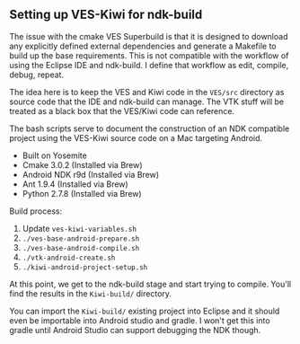 ## Setting up VES-Kiwi for ndk-build

The issue with the cmake VES Superbuild is that it is designed to download any explicitly defined external dependencies and generate a Makefile to build up the base requirements. This is not compatible with the workflow of using the Eclipse IDE and ndk-build. I define that workflow as edit, compile, debug, repeat.

The idea here is to keep the VES and Kiwi code in the `VES/src` directory as source code that the IDE and ndk-build can manage. The VTK stuff will be treated as a black box that the VES/Kiwi code can reference.

The bash scripts serve to document the construction of an NDK compatible project using the VES-Kiwi source code on a Mac targeting Android.

   * Built on Yosemite
   * Cmake 3.0.2 (Installed via Brew)
   * Android NDK r9d (Installed via Brew)
   * Ant 1.9.4 (Installed via Brew)
   * Python 2.7.8 (Installed via Brew)

Build process:

1. Update `ves-kiwi-variables.sh`
1. `./ves-base-android-prepare.sh`
2. `./ves-base-android-compile.sh`
3. `./vtk-android-create.sh`
4. `./kiwi-android-project-setup.sh`

At this point, we get to the ndk-build stage and start trying to compile. You'll find the results in the `Kiwi-build/` directory.

You can import the `Kiwi-build/` existing project into Eclipse and it should even be importable into Android studio and gradle. I won't get this into gradle until Android Studio can support debugging the NDK though.
